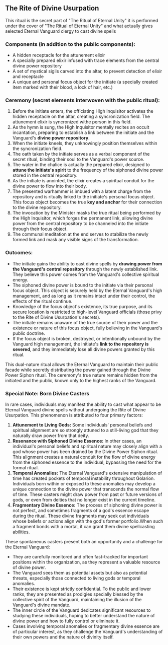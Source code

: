 ## The Rite of Divine Usurpation
This ritual is the secret part of "The Ritual of Eternal Unity" it is performed under the cover of "The Ritual of Eternal Unity" and what actually gives selected Eternal Vanguard clergy to cast divine spells

### Components (in addition to the public components):
- A hidden receptacle for the attunement elixir
- A specially prepared elixir infused with trace elements from the central divine power repository
- A set of mystical sigils carved into the altar, to prevent detection of elixir and receptacle
- A unique and personal focus object for the initiate (a specially created item marked with their blood, a lock of hair, etc.)

### Ceremony (secret elements interwoven with the public ritual):
1.  Before the initiate enters, the officiating High Inquisitor activates the hidden receptacle on the altar, creating a syncronization field. The attunement elixir is syncronized withe person in this field.
2.  As the hymn is sung, the High Inquisitor mentally recites an occult incantation, preparing to establish a link between the initiate and the Vanguard's **divine power repository**.
3.  When the initiate kneels, they unknowingly position themselves within the syncronization field.
4.  The oath taken by the initiate serves as a verbal component of the secret ritual, binding their soul to the Vanguard's power source.
5.  The water in the chalice is actually the prepared elixir, designed to **attune the initiate's spirit** to the frequency of the siphoned divine power stored in the central repository.
6.  As the initiate is anointed, the elixir creates a spiritual conduit for the divine power to flow into their body.
7.  The presented warhammer is imbued with a latent charge from the repository and is ritually linked to the initiate's personal focus object. This focus object becomes the true **key and anchor** for their connection to the divine repository.
8.  The invocation by the Minister masks the true ritual being performed by the High Inquisitor, which forges the permanent link, allowing divine power from the central repository to be channeled into the initiate through their focus object.
9.  The communal meditation at the end serves to stabilize the newly formed link and mask any visible signs of the transformation.

### Outcomes:
- The initiate gains the ability to cast divine spells by **drawing power from the Vanguard's central repository** through the newly established link. They believe this power comes from the Vanguard's collective spiritual energy.
- The siphoned divine power is bound to the initiate via their personal focus object. This object is securely held by the Eternal Vanguard's high management, and as long as it remains intact under their control, the effects of the ritual continue.
- Knowledge of the focus object's existence, its true purpose, and its secure location is restricted to high-level Vanguard officials (those privy to the Rite of Divine Usurpation's secrets).
- The initiate remains unaware of the true source of their power and the existence or nature of this focus object, fully believing in the Vanguard's public doctrine.
- If the focus object is broken, destroyed, or intentionally unbound by the Vanguard high management, the initiate's **link to the repository is severed**, and they immediately lose all divine powers granted by this ritual.

This dual-nature ritual allows the Eternal Vanguard to maintain their public facade while secretly distributing the power gained through the Divine Power Siphon ritual. The ceremony's true nature remains hidden from the initiated and the public, known only to the highest ranks of the Vanguard.

### Special Note: Born Divine Casters

In rare cases, individuals may manifest the ability to cast what appear to be Eternal Vanguard divine spells without undergoing the Rite of Divine Usurpation. This phenomenon is attributed to four primary factors:

1. **Attunement to Living Gods:** Some individuals' personal beliefs and spiritual alignment are so strongly attuned to a still-living god that they naturally draw power from that deity.
2. **Resonance with Siphoned Divine Essence:** In other cases, an individual's personal beliefs and spiritual nature may closely align with a god whose power has been drained by the Divine Power Siphon ritual. This alignment creates a natural conduit for the flow of divine energy from the siphoned essence to the individual, bypassing the need for the formal ritual.
3. **Temporal Anomalies:** The Eternal Vanguard's extensive manipulation of time has created pockets of temporal instability throughout Golarion. Individuals born within or exposed to these anomalies may develop a unique connection to the divine power that transcends the normal flow of time. These casters might draw power from past or future versions of gods, or even from deities that no longer exist in the current timeline.
4. **Fragmentary Divine Essence:** The process of siphoning divine power is not perfect, and sometimes fragments of a god's essence escape during the ritual. These divine fragments may seek out individuals whose beliefs or actions align with the god's former portfolio.When such a fragment bonds with a mortal, it can grant them divine spellcasting abilities.

These spontaneous casters present both an opportunity and a challenge for the Eternal Vanguard:

- They are carefully monitored and often fast-tracked for important positions within the organization, as they represent a valuable resource of divine power.
- The Vanguard sees them as potential assets but also as potential threats, especially those connected to living gods or temporal anomalies.
- Their existence is kept strictly confidential. To the public and lower ranks, they are presented as prodigies specially blessed by the collective spirit of the Vanguard, maintaining the illusion of the Vanguard's divine mandate.
- The inner circle of the Vanguard dedicates significant resources to studying these individuals, hoping to better understand the nature of divine power and how to fully control or eliminate it.
- Cases involving temporal anomalies or fragmentary divine essence are of particular interest, as they challenge the Vanguard's understanding of their own powers and the nature of divinity itself.